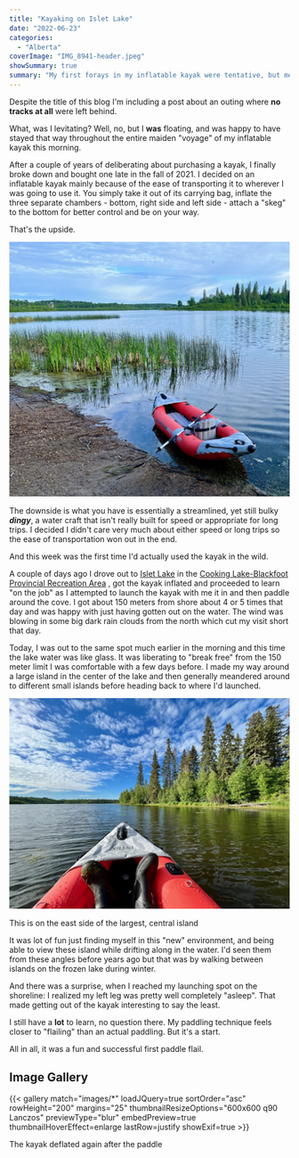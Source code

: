 ```yaml
---
title: "Kayaking on Islet Lake"
date: "2022-06-23"
categories: 
  - "Alberta"
coverImage: "IMG_8941-header.jpeg"
showSummary: true
summary: "My first forays in my inflatable kayak were tentative, but memorable all the same."
---
```


Despite the title of this blog I'm including a post about an outing where **no tracks at all** were left behind.

What, was I levitating? Well, no, but I **was** floating, and was happy to have stayed that way throughout the entire maiden "voyage" of my inflatable kayak this morning.

After a couple of years of deliberating about purchasing a kayak, I finally broke down and bought one late in the fall of 2021. I decided on an inflatable kayak mainly because of the ease of transporting it to wherever I was going to use it. You simply take it out of its carrying bag, inflate the three separate chambers - bottom, right side and left side - attach a "skeg" to the bottom for better control and be on your way.

That's the upside.

![The kayak is inflated and ready to launch](IMG_8936-1024x929.jpeg "The kayak is inflated and ready to launch.")


The downside is what you have is essentially a streamlined, yet still bulky **_dingy_**, a water craft that isn't really built for speed or appropriate for long trips. I decided I didn't care very much about either speed or long trips so the ease of transportation won out in the end.

And this week was the first time I'd actually used the kayak in the wild.

A couple of days ago I drove out to [Islet Lake](https://goo.gl/maps/7txfFDiomJKbWucD6) in the [Cooking Lake-Blackfoot Provincial Recreation Area](https://www.albertaparks.ca/parks/central/cooking-lake-blackfoot-pra/) , got the kayak inflated and proceeded to learn "on the job" as I attempted to launch the kayak with me it in and then paddle around the cove. I got about 150 meters from shore about 4 or 5 times that day and was happy with just having gotten out on the water. The wind was blowing in some big dark rain clouds from the north which cut my visit short that day.

Today, I was out to the same spot much earlier in the morning and this time the lake water was like glass. It was liberating to "break free" from the 150 meter limit I was comfortable with a few days before. I made my way around a large island in the center of the lake and then generally meandered around to different small islands before heading back to where I'd launched.

![Water, Land and Sky](IMG_8955-1024x768.jpeg "Water, Land and Sky")

This is on the east side of the largest, central island

It was lot of fun just finding myself in this "new" environment, and being able to view these island while drifting along in the water. I'd seen them from these angles before years ago but that was by walking between islands on the frozen lake during winter.

And there was a surprise, when I reached my launching spot on the shoreline: I realized my left leg was pretty well completely "asleep". That made getting out of the kayak interesting to say the least.

I still have a **lot** to learn, no question there. My paddling technique feels closer to "flailing" than an actual paddling. But it's a start.

All in all, it was a fun and successful first paddle flail.

## Image Gallery
{{< gallery match="images/*" loadJQuery=true sortOrder="asc" rowHeight="200" margins="25" thumbnailResizeOptions="600x600 q90 Lanczos" previewType="blur" embedPreview=true thumbnailHoverEffect=enlarge lastRow=justify showExif=true >}}

The kayak deflated again after the paddle
